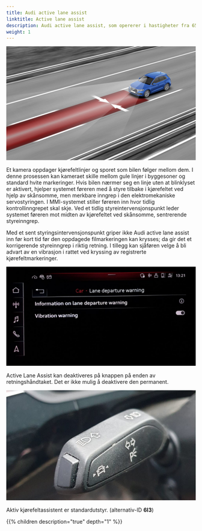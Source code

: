 ```yaml
---
title: Audi active lane assist
linktitle: Active lane assist
description: Audi active lane assist, som opererer i hastigheter fra 65 km/t (40,4 mph), hjelper føreren med å holde kjøretøyet i kjørefeltet.
weight: 1
---
```


![Audi Active Lane assist](activelaneassist.jpg "Audi active lane assist")

 Et kamera oppdager kjørefeltlinjer og sporet som bilen følger mellom dem. I denne prosessen kan kameraet skille mellom gule linjer i byggesoner og standard hvite markeringer. Hvis bilen nærmer seg en linje uten at blinklyset er aktivert, hjelper systemet føreren med å styre tilbake i kjørefeltet ved hjelp av skånsomme, men merkbare inngrep i den elektromekaniske servostyringen. I MMI-systemet stiller føreren inn hvor tidlig kontrollinngrepet skal skje. Ved et tidlig styreintervensjonspunkt leder systemet føreren mot midten av kjørefeltet ved skånsomme, sentrerende styreinngrep.
 
 Med et sent styringsintervensjonspunkt griper ikke Audi active lane assist inn før kort tid før den oppdagede filmarkeringen kan krysses; da gir det et korrigerende styreinngrep i riktig retning. I tillegg kan sjåføren velge å bli advart av en vibrasjon i rattet ved kryssing av registrerte kjørefeltmarkeringer.

 ![Vibration menu](vibrationmenu.jpg "Du kan deaktivere hjulvibrasjon")

Active Lane Assist kan deaktiveres på knappen på enden av retningshåndtaket. Det er ikke mulig å deaktivere den permanent.

![Lane assist](laneassistbutton.jpg "Aktiv filassistent kan deaktiveres med knappen på retningshåndtaket")

Aktiv kjørefeltassistent er standardutstyr. (alternativ-ID **6I3**)

{{% children description="true" depth="1" %}}
